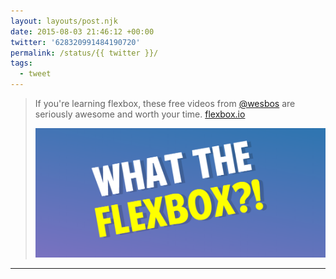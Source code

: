 ```yaml
---
layout: layouts/post.njk
date: 2015-08-03 21:46:12 +00:00
twitter: '628320991484190720'
permalink: /status/{{ twitter }}/
tags: 
  - tweet
---
```


> If you're learning flexbox, these free videos from [@wesbos](https://twitter.com/wesbos) are seriously awesome and worth your time. [flexbox.io](http://flexbox.io)
> 
> [![What the flexbox?!](/img/flexboxwtf.png)](http://flexbox.io)

---
